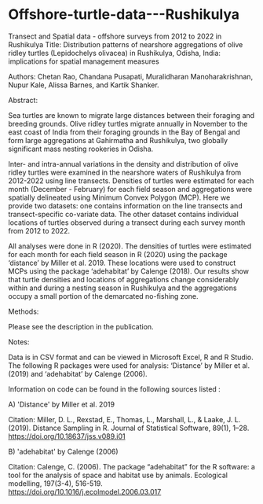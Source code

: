 # Offshore-turtle-data---Rushikulya
Transect and Spatial data - offshore surveys from 2012 to 2022 in Rushikulya
Title: Distribution patterns of nearshore aggregations of olive ridley turtles (Lepidochelys olivacea) in Rushikulya, Odisha, India: implications for spatial management measures

Authors: Chetan Rao, Chandana Pusapati, Muralidharan Manoharakrishnan, Nupur Kale, Alissa Barnes, and Kartik Shanker. 

Abstract:

Sea turtles are known to migrate large distances between their foraging and breeding grounds. Olive ridley turtles migrate annually in November to the east coast of India from their foraging grounds in the Bay of Bengal and form large aggregations at Gahirmatha and Rushikulya, two globally significant mass nesting rookeries in Odisha. 

Inter- and intra-annual variations in the density and distribution of olive ridley turtles were examined in the nearshore waters of Rushikulya from 2012-2022 using line transects. Densities of turtles were estimated for each month (December - February) for each field season and aggregations were spatially delineated using Minimum Convex Polygon (MCP). Here we provide two datasets: one contains information on the line transects and transect-specific co-variate data. The other dataset contains individual locations of turtles observed during a transect during each survey month from 2012 to 2022. 

All analyses were done in R (2020). The densities of turtles were estimated for each month for each field season in R (2020) using the package ‘distance’ by Miller et al. 2019. These locations were used to construct MCPs using the package ‘adehabitat’ by Calenge (2018). Our results show that turtle densities and locations of aggregations change considerably within and during a nesting season in Rushikulya and the aggregations occupy a small portion of the demarcated no-fishing zone. 

Methods: 

Please see the description in the publication.  

Notes:

Data is in CSV format and can be viewed in Microsoft Excel, R and R Studio. The following R packages were used for analysis: ‘Distance’ by Miller et al. (2019) and ‘adehabitat’ by Calenge (2006). 

Information on code can be found in the following sources listed :

A) 'Distance' by Miller et al. 2019

Citation: Miller, D. L., Rexstad, E., Thomas, L., Marshall, L., & Laake, J. L. (2019). Distance Sampling in R. Journal of Statistical Software, 89(1), 1–28. https://doi.org/10.18637/jss.v089.i01

B) 'adehabitat' by Calenge (2006)

Citation: Calenge, C. (2006). The package “adehabitat” for the R software: a tool for the analysis of space and habitat use by animals. Ecological modelling, 197(3-4), 516-519. https://doi.org/10.1016/j.ecolmodel.2006.03.017









